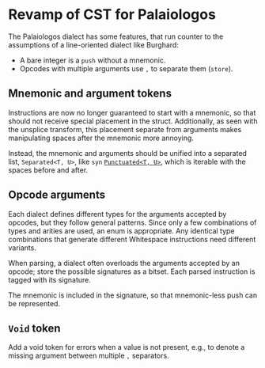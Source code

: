 # Revamp of CST for Palaiologos

The Palaiologos dialect has some features, that run counter to the assumptions
of a line-oriented dialect like Burghard:
- A bare integer is a `push` without a mnemonic.
- Opcodes with multiple arguments use `,` to separate them (`store`).

## Mnemonic and argument tokens

Instructions are now no longer guaranteed to start with a mnemonic, so that
should not receive special placement in the struct. Additionally, as seen with
the unsplice transform, this placement separate from arguments makes
manipulating spaces after the mnemonic more annoying.

Instead, the mnemonic and arguments should be unified into a separated list,
`Separated<T, U>`, like `syn` [`Punctuated<T, U>`](https://docs.rs/syn/latest/syn/punctuated/struct.Punctuated.html),
which is iterable with the spaces before and after.

## Opcode arguments

Each dialect defines different types for the arguments accepted by opcodes, but
they follow general patterns. Since only a few combinations of types and arities
are used, an enum is appropriate. Any identical type combinations that generate
different Whitespace instructions need different variants.

When parsing, a dialect often overloads the arguments accepted by an opcode;
store the possible signatures as a bitset. Each parsed instruction is tagged
with its signature.

The mnemonic is included in the signature, so that mnemonic-less push can be
represented.

## `Void` token

Add a void token for errors when a value is not present, e.g., to denote a
missing argument between multiple `,` separators.

